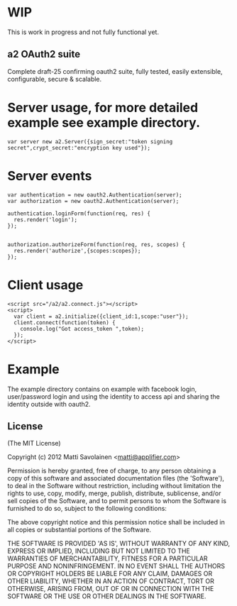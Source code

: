 # WIP

This is work in progress and not fully functional yet.

## a2 OAuth2 suite

Complete draft-25 confirming oauth2 suite, fully tested, easily extensible, configurable, secure & scalable.

# Server usage, for more detailed example see example directory.
```
var server new a2.Server({sign_secret:"token signing secret",crypt_secret:"encryption key used"});
```
# Server events


```
var authentication = new oauth2.Authentication(server);
var authorization = new oauth2.Authentication(server);

authentication.loginForm(function(req, res) {
  res.render('login');
});


authorization.authorizeForm(function(req, res, scopes) {
  res.render('authorize',{scopes:scopes});
});
```

# Client usage
```
<script src="/a2/a2.connect.js"></script>
<script>
  var client = a2.initialize({client_id:1,scope:"user"});
  client.connect(function(token) {
    console.log("Got access_token ",token);
  });
</script>
```

# Example
The example directory contains on example with facebook login, user/password login and using the identity
to access api and sharing the identity outside with oauth2.

## License

(The MIT License)

Copyright (c) 2012 Matti Savolainen &lt;matti@applifier.com&gt;

Permission is hereby granted, free of charge, to any person obtaining
a copy of this software and associated documentation files (the
'Software'), to deal in the Software without restriction, including
without limitation the rights to use, copy, modify, merge, publish,
distribute, sublicense, and/or sell copies of the Software, and to
permit persons to whom the Software is furnished to do so, subject to
the following conditions:

The above copyright notice and this permission notice shall be
included in all copies or substantial portions of the Software.

THE SOFTWARE IS PROVIDED 'AS IS', WITHOUT WARRANTY OF ANY KIND,
EXPRESS OR IMPLIED, INCLUDING BUT NOT LIMITED TO THE WARRANTIES OF
MERCHANTABILITY, FITNESS FOR A PARTICULAR PURPOSE AND NONINFRINGEMENT.
IN NO EVENT SHALL THE AUTHORS OR COPYRIGHT HOLDERS BE LIABLE FOR ANY
CLAIM, DAMAGES OR OTHER LIABILITY, WHETHER IN AN ACTION OF CONTRACT,
TORT OR OTHERWISE, ARISING FROM, OUT OF OR IN CONNECTION WITH THE
SOFTWARE OR THE USE OR OTHER DEALINGS IN THE SOFTWARE.